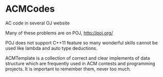 # ACMCodes
AC code in several OJ website

Many of these problems are on POJ, http://poj.org/

POJ does not support C++11 feature so many wonderful skills cannot be used like lambda and auto type deductions.

ACMTemplate is a collection of correct and clear implements of data structure which are frequently used in ACM contests and programming projects. It is important to remember them, never too much.
